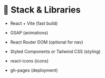 # 🎨 Stack & Libraries

* React + Vite (fast build)

* GSAP (animations)

* React Router DOM (optional for nav)

* Styled Components or Tailwind CSS (styling)

* react-icons (icons)

* gh-pages (deployment)
